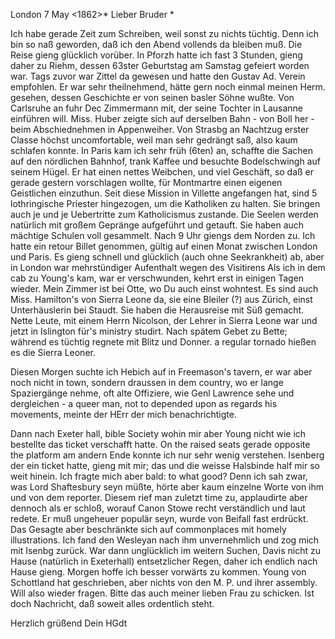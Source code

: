  London 7 May <1862>*
Lieber Bruder <Barth>*

Ich habe gerade Zeit zum Schreiben, weil sonst zu nichts tüchtig. Denn ich bin so naß geworden, daß ich den Abend vollends da bleiben muß. 
Die Reise gieng glücklich vorüber. In Pforzh hatte ich fast 3 Stunden, gieng daher zu Riehm, dessen 63ster Geburtstag am Samstag gefeiert worden war. Tags zuvor war Zittel da gewesen und hatte den Gustav Ad. Verein empfohlen. Er war sehr theilnehmend, hätte gern noch einmal meinen Herm. gesehen, dessen Geschichte er von seinen basler Söhne wußte. Von Carlsruhe an fuhr Dec Zimmermann mit, der seine Tochter in Lausanne einführen will. Miss. Huber zeigte sich auf derselben Bahn - von Boll her - beim Abschiednehmen in Appenweiher. Von Strasbg an Nachtzug erster Classe höchst uncomfortable, weil man sehr gedrängt saß, also kaum schlafen konnte. In Paris kam ich sehr früh (6ten) an, schaffte die Sachen auf den nördlichen Bahnhof, trank Kaffee und besuchte Bodelschwingh auf seinem Hügel. Er hat einen nettes Weibchen, und viel Geschäft, so daß er gerade gestern vorschlagen wollte, für Montmartre einen eigenen Geistlichen einzuthun. Seit diese Mission in Villette angefangen hat, sind 5 lothringische Priester hingezogen, um die Katholiken zu halten. Sie bringen auch je und je Uebertritte zum Katholicismus zustande. Die Seelen werden natürlich mit großem Gepränge aufgeführt und getauft. Sie haben auch mächtige Schulen voll gesammelt. 
Nach 9 Uhr giengs dem Norden zu. Ich hatte ein retour Billet genommen, gültig auf einen Monat zwischen London und Paris. Es gieng schnell und glücklich (auch ohne Seekrankheit) ab, aber in London war mehrstündiger Aufenthalt wegen des Visitirens Als ich in dem cab zu Young's kam, war er verschwunden, kehrt erst in einigen Tagen wieder. Mein Zimmer ist bei Otte, wo Du auch einst wohntest. Es sind auch Miss. Hamilton's von Sierra Leone da, sie eine Bleiler (?) aus Zürich, einst Unterhäuslerin bei Staudt. Sie haben die Herausreise mit Süß gemacht. Nette Leute, mit einem Herrn Nicolson, der Lehrer in Sierra Leone war und jetzt in Islington für's ministry studirt. Nach spätem Gebet zu Bette; während es tüchtig regnete mit Blitz und Donner. a regular tornado hießen es die Sierra Leoner.

Diesen Morgen suchte ich Hebich auf in Freemason's tavern, er war aber noch nicht in town, sondern draussen in dem country, wo er lange Spaziergänge nehme, oft alte Offiziere, wie Genl Lawrence sehe und dergleichen - a queer man, not to depended upon as regards his movements, meinte der HErr der mich benachrichtigte.

Dann nach Exeter hall, bible Society wohin mir aber Young nicht wie ich bestellte das ticket verschafft hatte. On the raised seats gerade opposite the platform am andern Ende konnte ich nur sehr wenig verstehen. Isenberg der ein ticket hatte, gieng mit mir; das und die weisse Halsbinde half mir so weit hinein. Ich fragte mich aber bald: to what good? Denn ich sah zwar, was Lord Shaftesbury seyn müßte, hörte aber kaum einzelne Worte von ihm und von dem reporter. Diesem rief man zuletzt time zu, applaudirte aber dennoch als er schloß, worauf Canon Stowe recht verständlich und laut redete. Er muß ungeheuer populär seyn, wurde von Beifall fast erdrückt. Das Gesagte aber beschränkte sich auf commonplaces mit homely illustrations. Ich fand den Wesleyan nach ihm unvernehmlich und zog mich mit Isenbg zurück. War dann unglücklich im weitern Suchen, Davis nicht zu Hause (natürlich in Exeterhall) entsetzlicher Regen, daher ich endlich nach Hause gieng. 
Morgen hoffe ich besser vorwärts zu kommen. Young von Schottland hat geschrieben, aber nichts von den M. P. und ihrer assembly. Will also wieder fragen. Bitte das auch meiner lieben Frau zu schicken. Ist doch Nachricht, daß soweit alles ordentlich steht.

 Herzlich grüßend
 Dein HGdt

